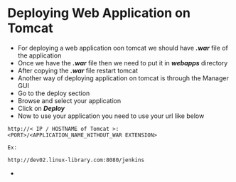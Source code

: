 # Deploying Web Application on Tomcat

- For deploying a web application oon tomcat we should have ***.war*** file of the application
- Once we have the ***.war*** file then we need to put it in ***webapps*** directory
- After copying the ***.war*** file restart tomcat
- Another way of deploying application on tomcat is through the Manager GUI
- Go to the deploy section 
- Browse and select your application 
- Click on ***Deploy***
- Now to use your application you need to use your url like below

```
http://< IP / HOSTNAME of Tomcat >:<PORT>/<APPLICATION_NAME_WITHOUT_WAR EXTENSION>

Ex:

http://dev02.linux-library.com:8080/jenkins
```
- 
